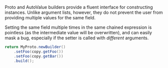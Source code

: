Proto and AutoValue builders provide a fluent interface for constructing
instances. Unlike argument lists, however, they do not prevent the user from
providing multiple values for the same field.

Setting the same field multiple times in the same chained expression is
pointless (as the intermediate value will be overwritten), and can easily mask a
bug, especially if the setter is called with *different* arguments.

```java
return MyProto.newBuilder()
    .setFoo(copy.getFoo())
    .setFoo(copy.getBar())
    .build();
```
